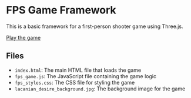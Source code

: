 # FPS Game Framework

This is a basic framework for a first-person shooter game using Three.js.

[Play the game](https://yourusername.github.io/your-repo-name/)

## Files

- `index.html`: The main HTML file that loads the game
- `fps_game.js`: The JavaScript file containing the game logic
- `fps_styles.css`: The CSS file for styling the game
- `lacanian_desire_background.jpg`: The background image for the game
